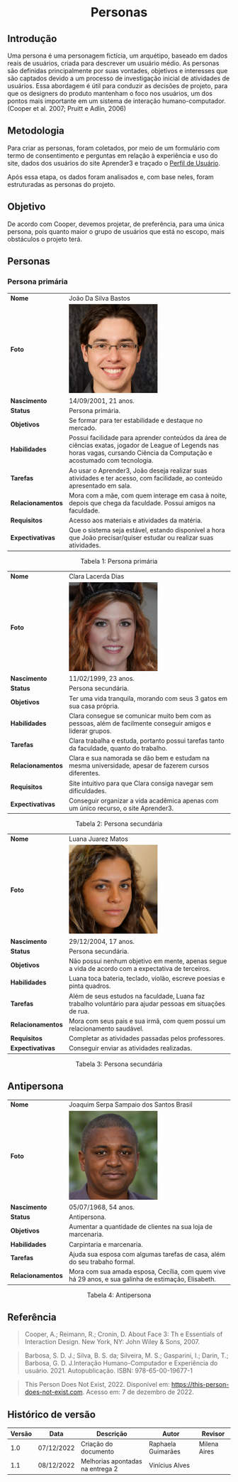 # <center>Personas

## Introdução
  Uma persona é uma personagem fictícia, um arquétipo, baseado em dados reais de usuários, criada para descrever um usuário médio. As personas são definidas principalmente por suas vontades, objetivos e interesses que são captados devido a um processo de investigação inicial de atividades de usuários. Essa abordagem é útil para conduzir as decisões de projeto, para que os designers do produto mantenham o foco nos usuários, um dos pontos mais importante em um sistema de interação humano-computador. (Cooper et al. 2007; Pruitt e Adlin, 2006)
  
## Metodologia
  Para criar as personas, foram coletados, por meio de um formulário com termo de consentimento e perguntas em relação à experiência e uso do site, dados dos usuários do site Aprender3 e traçado o [Perfil de Usuário](https://github.com/Interacao-Humano-Computador/2022.2-Aprender3/blob/main/docs/Analise%20de%20requisitos/perfil_do_usuario.md).
  
  Após essa etapa, os dados foram analisados e, com base neles, foram estruturadas as personas do projeto.
  
## Objetivo
  De acordo com Cooper, devemos projetar, de preferência, para uma única persona, pois quanto maior o grupo de usuários que está no escopo, mais obstáculos o projeto terá. 

  
## Personas
  
### Persona primária

|     |                                                                                   |               
|:--- | --------------------------------------------------------------------------------- |
|**Nome**| João Da Silva Bastos |
|  **Foto**   | <img width="200px" src="https://github.com/Interacao-Humano-Computador/2022.2-Aprender3/blob/main/docs/images/persona1.png?raw=true"> 
|**Nascimento** | 14/09/2001, 21 anos. |
|**Status** | Persona primária.|
|**Objetivos**| Se formar para ter estabilidade e destaque no mercado.|
|**Habilidades**| Possui facilidade para aprender conteúdos da área de ciências exatas, jogador de League of Legends nas horas vagas, cursando Ciência da Computação e acostumado com tecnologia.
|**Tarefas**| Ao usar o Aprender3, João deseja realizar suas atividades e ter acesso, com facilidade, ao conteúdo apresentado em sala.
|**Relacionamentos**| Mora com a mãe, com quem interage em casa à noite, depois que chega da faculdade. Possui amigos na faculdade.
|**Requisitos**| Acesso aos materiais e atividades da matéria.
|**Expectivativas**| Que o sistema seja estável, estando disponível a hora que João precisar/quiser estudar ou realizar suas atividades.|

<div style="text-align: center">
<p>Tabela 1: Persona primária</p>
</div>

|     |                                                                                   |               
|:--- | --------------------------------------------------------------------------------- |
|**Nome**| Clara Lacerda Dias |
|  **Foto**   | <img width="200px" src="https://github.com/Interacao-Humano-Computador/2022.2-Aprender3/blob/main/docs/images/persona2.png?raw=true">
|**Nascimento** | 11/02/1999, 23 anos. |
|**Status** | Persona secundária.|
|**Objetivos**| Ter uma vida tranquila, morando com seus 3 gatos em sua casa própria.|
|**Habilidades**| Clara consegue se comunicar muito bem com as pessoas, além de facilmente conseguir amigos e liderar grupos.
|**Tarefas**| Clara trabalha e estuda, portanto possui tarefas tanto da faculdade, quanto do trabalho.
|**Relacionamentos**| Clara e sua namorada se dão bem e estudam na mesma universidade, apesar de fazerem cursos diferentes.
|**Requisitos**| Site intuitivo para que Clara consiga navegar sem dificuldades.
|**Expectivativas**| Conseguir organizar a vida acadêmica apenas com um único recurso, o site Aprender3.|

<div style="text-align: center">
<p>Tabela 2: Persona secundária</p>
</div>
  

|     |                                                                                   |               
|:--- | --------------------------------------------------------------------------------- |
|**Nome**| Luana Juarez Matos |
|  **Foto**   | <img width="200px" src="https://github.com/Interacao-Humano-Computador/2022.2-Aprender3/blob/main/docs/images/persona3.png?raw=true">
|**Nascimento** | 29/12/2004, 17 anos. |
|**Status** | Persona secundária.|
|**Objetivos**| Não possui nenhum objetivo em mente, apenas segue a vida de acordo com a expectativa de terceiros.|
|**Habilidades**| Luana toca bateria, teclado, violão, escreve poesias e pinta quadros.
|**Tarefas**| Além de seus estudos na faculdade, Luana faz trabalho voluntário para ajudar pessoas em situações de rua.
|**Relacionamentos**| Mora com seus pais e sua irmã, com quem possui um relacionamento saudável.
|**Requisitos**| Completar as atividades passadas pelos professores.
|**Expectivativas**| Conseguir enviar as atividades realizadas.|

<div style="text-align: center">
<p>Tabela 3: Persona secundária</p>
</div>
  
## Antipersona
|     |                                                                                   |               
|:--- | --------------------------------------------------------------------------------- |
|**Nome**| Joaquim Serpa Sampaio dos Santos Brasil |
|  **Foto**   | <img width="200px" src="https://github.com/Interacao-Humano-Computador/2022.2-Aprender3/blob/main/docs/images/antipersona.png?raw=true">
|**Nascimento** | 05/07/1968, 54 anos. |
|**Status** | Antipersona.|
|**Objetivos**| Aumentar a quantidade de clientes na sua loja de marcenaria.|
|**Habilidades**| Carpintaria e marcenaria.
|**Tarefas**| Ajuda sua esposa com algumas tarefas de casa, além do seu trabaho formal.
|**Relacionamentos**| Mora com sua amada esposa, Cecília, com quem vive há 29 anos, e sua galinha de estimação, Elisabeth.

<div style="text-align: center">
<p>Tabela 4: Antipersona</p>
</div>
    
## Referência

> Cooper, A.; Reimann, R.; Cronin, D. About Face 3: Th e Essentials of Interaction Design. New York, NY: John Wiley & Sons, 2007.

> Barbosa, S. D. J.; Silva, B. S. da; Silveira, M. S.; Gasparini, I.; Darin, T.; Barbosa, G. D. J.Interação Humano-Computador e Experiência do usuário. 2021. Autopublicação. ISBN: 978-65-00-19677-1

> This Person Does Not Exist, 2022. Disponível em: <https://this-person-does-not-exist.com>. Acesso em: 7 de dezembro de 2022.
  
## Histórico de versão
| Versão | Data       | Descrição             | Autor           | Revisor |
| ------ | ---------- | --------------------- | ------------    |---------|
| 1.0   | 07/12/2022 | Criação do documento  | Raphaela Guimarães | Milena Aires |
| 1.1   | 08/12/2022 | Melhorias apontadas na entrega 2 | Vinícius Alves | |
